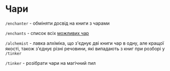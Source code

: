 # Чари

`/enchanter` - обміняти досвід на книги з чарами&#x20;

`/enchants` - список всіх [можливих чар](broken-reference)

`/alchemist` - лавка алхіміка, що з'єднує дві книги чар в одну, але кращої якості, також з'єднує різні речовини, які випадають з книг при розборі у `/tinker`

`/tinker` - розібрати чари на магічний пил

